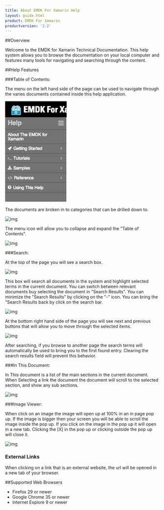 ```yaml
---
title: About EMDK For Xamarin Help
layout: guide.html
product: EMDK For Xamarin
productversion: '2.2'
---
```


##Overview

Welcome to the EMDK for Xamarin Technical Documentation. This help system allows you to browse the documentation on your local computer and features many tools for navigating and searching through the content. 

##Help Features

###Table of Contents:

The menu on the left hand side of the page can be used to navigate through the varies documents contained inside this help application.  

![img](../../images/about/toc1.jpg)

The documents are broken in to categories that can be drilled down to.

![img](../images/about/toc3.png)

The menu icon will allow you to collapse and expand the "Table of Contents".

![img](../images/about/toc2.png)
 
###Search:

At the top of the page you will see a search box. 

![img](../images/about/s1.jpg)

This box will search all documents in the system and highlight selected terms in the current document. You can switch between relevant documents buy selecting the document in "Search Results". You can minimize the "Search Results" by clicking on the "-" icon. You can bring the "Search Results back by click on the search bar. 

![img](../images/about/s2.png)

At the bottom right hand side of the page you will see next and previous buttons that will allow you to move through the selected items. 

![img](../images/about/s3.png)

After searching, if you browse to another page the search terms will automatically be used to bring you to the first found entry. Clearing the search results field will prevent this behavior.

###In This Document:

In This document is a list of the main sections in the current document. When Selecting a link the document the document will scroll to the selected section, and show any sub sections. 

![img](../images/about/itd1.png)

###Image Viewer:

When click on an image the image will open up at 100% in an in page pop up. If the image is bigger then your screen you will be able to scroll the image inside the pop up. If you click on the image in the pop up it will open in a new tab. Clicking the [X] in the pop up or clicking outside the pop up will close it.

![img](../images/about/lb1.png)

### External Links

When clicking on a link that is an external website, the url will be opened in a new tab of your browser.

##Supported Web Browsers

* Firefox 29 or newer
* Google Chrome 35 or newer 
* Internet Explore 9 or newer













